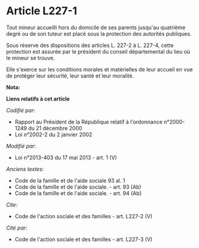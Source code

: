 # Article L227-1

Tout mineur accueilli hors du domicile de ses parents jusqu'au quatrième degré ou de son tuteur est placé sous la protection
des autorités publiques. 

Sous réserve des dispositions des articles L. 227-2 à L. 227-4, cette protection est assurée par le président du conseil
départemental du lieu où le mineur se trouve. 

Elle s'exerce sur les conditions morales et matérielles de leur accueil en vue de protéger leur sécurité, leur santé et leur
moralité.

**Nota:**



**Liens relatifs à cet article**

_Codifié par_:

  - Rapport au Président de la République relatif à l'ordonnance n°2000-1249 du 21 décembre 2000
  - Loi n°2002-2 du 2 janvier 2002

_Modifié par_:

  - Loi n°2013-403 du 17 mai 2013 - art. 1 (V)

_Anciens textes_:

  - Code de la famille et de l'aide sociale 93 al. 1
  - Code de la famille et de l'aide sociale. - art. 93 (Ab)
  - Code de la famille et de l'aide sociale. - art. 94 (Ab)

_Cite_:

  - Code de l'action sociale et des familles - art. L227-2 (V)

_Cité par_:

  - Code de l'action sociale et des familles - art. L227-3 (V)

